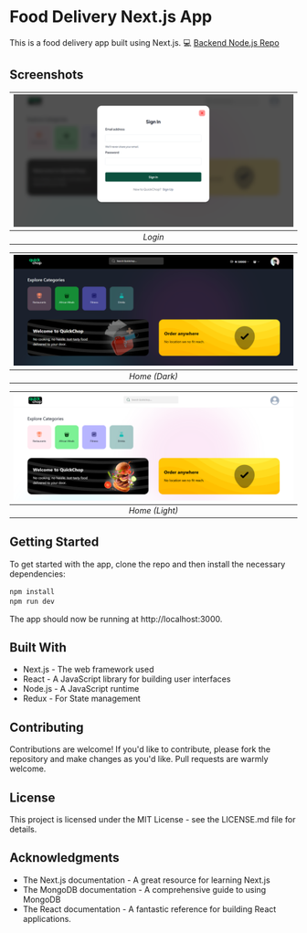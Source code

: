 # Food Delivery Next.js App

This is a food delivery app built using Next.js.
💻 <a href="https://github.com/ElSierra/Quick-chop-api.git">Backend Node.js Repo</a>

## Screenshots

| ![Login Screen](./screenshot/login.png) | 
|:--:| 
| *Login* |

| ![Home Screen](./screenshot/home-dark.png) | 
|:--:| 
| *Home (Dark)* |

| ![Home Screen](./screenshot/home-light.png) | 
|:--:| 
| *Home (Light)* |



## Getting Started

To get started with the app, clone the repo and then install the necessary dependencies:

```bash
npm install
npm run dev
```

The app should now be running at http://localhost:3000.

## Built With

- Next.js - The web framework used
- React - A JavaScript library for building user interfaces
- Node.js - A JavaScript runtime
- Redux - For State management

## Contributing

Contributions are welcome! If you'd like to contribute, please fork the repository and make changes as you'd like. Pull requests are warmly welcome.

## License

This project is licensed under the MIT License - see the LICENSE.md file for details.

## Acknowledgments

- The Next.js documentation - A great resource for learning Next.js
- The MongoDB documentation - A comprehensive guide to using MongoDB
- The React documentation - A fantastic reference for building React applications.
